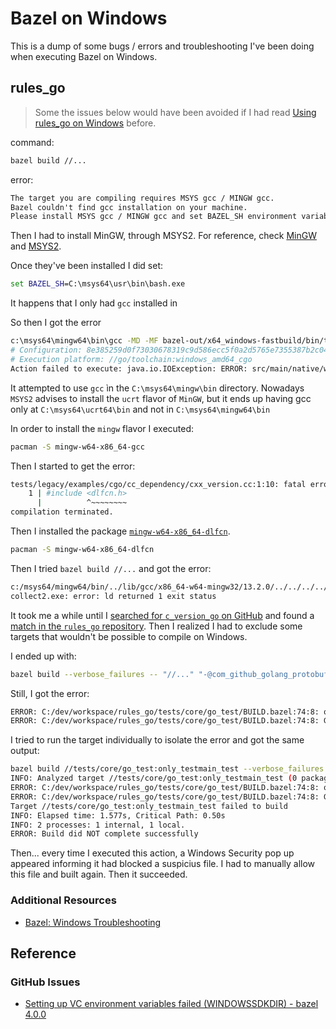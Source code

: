 # Bazel on Windows

This is a dump of some bugs / errors and troubleshooting I've been doing when executing Bazel on Windows.

## rules_go

> Some the issues below would have been avoided if I had read [Using rules_go on Windows](https://github.com/bazelbuild/rules_go/blob/master/windows.rst) before.

command:

```bat
bazel build //...
```

error:

```txt
The target you are compiling requires MSYS gcc / MINGW gcc.
Bazel couldn't find gcc installation on your machine.
Please install MSYS gcc / MINGW gcc and set BAZEL_SH environment variable
```

Then I had to install MinGW, through MSYS2. For reference, check [MinGW](/environment/software/mingw/) and [MSYS2](/environment/software/msys2/).

Once they've been installed I did set:

```bat
set BAZEL_SH=C:\msys64\usr\bin\bash.exe
```

It happens that I only had `gcc` installed in 

So then I got the error

```sh
c:\msys64\mingw64\bin\gcc -MD -MF bazel-out/x64_windows-fastbuild/bin/tests/core/cgo/_objs/split_import_c/split_import_c.d -frandom-seed=bazel-out/x64_windows-fastbuild/bin/tests/core/cgo/_objs/split_import_c/split_import_c.o -iquote . -iquote bazel-out/x64_windows-fastbuild/bin -c tests/core/cgo/split_import_c.c -o bazel-out/x64_windows-fastbuild/bin/tests/core/cgo/_objs/split_import_c/split_import_c.o
# Configuration: 8e385259d0f73030678319c9d586ecc5f0a2d5765e7355387b2c043b249cc0e0
# Execution platform: //go/toolchain:windows_amd64_cgo
Action failed to execute: java.io.IOException: ERROR: src/main/native/windows/process.cc(202): CreateProcessW("c:\msys64\mingw64\bin\gcc" -MD -MF bazel-out/x64_windows-fastbuild/bin/tests/core/cgo/_objs/split_import_c/split_import_c.d -frandom-seed=bazel-out/x64_windows-fastbuild/bin/tests/core/cgo/_objs/split_import_c/split_import_c.o -iquote . -iquote bazel-out/x64_windows-fastbuild/bin -c tests/core/cgo/split_import_c.c -o bazel-out/x64_windows-fastbuild/bin/tests/core/cgo/_objs/split_import_c/split_import_c.o): O sistema não pode encontrar o arquivo especificado.
```

It attempted to use `gcc` ìn the `C:\msys64\mingw\bin` directory. Nowadays `MSYS2` advises to install the `ucrt` flavor of `MinGW`, but it ends up having gcc only at `C:\msys64\ucrt64\bin` and not in `C:\msys64\mingw64\bin`

In order to install the `mingw` flavor I executed:

```sh
pacman -S mingw-w64-x86_64-gcc
```

Then I started to get the error:

```sh
tests/legacy/examples/cgo/cc_dependency/cxx_version.cc:1:10: fatal error: dlfcn.h: No such file or directory
    1 | #include <dlfcn.h>
      |          ^~~~~~~~~
compilation terminated.
```

Then I installed the package [`mingw-w64-x86_64-dlfcn`](https://packages.msys2.org/package/mingw-w64-x86_64-dlfcn).

```sh
pacman -S mingw-w64-x86_64-dlfcn
```

Then I tried `bazel build //...` and got the error:

```sh
c:/msys64/mingw64/bin/../lib/gcc/x86_64-w64-mingw32/13.2.0/../../../../x86_64-w64-mingw32/bin/ld.exe: cannot find -lc_version_so: No such file or directory
collect2.exe: error: ld returned 1 exit status
```

It took me a while until I [searched for `c_version_go` on GitHub](https://github.com/search?type=code&q=c_version_so) and found a [match in the `rules_go` repository](https://github.com/bazelbuild/rules_go/blob/master/.bazelci/presubmit.yml#L259).
Then I realized I had to exclude some targets that wouldn't be possible to compile on Windows.

I ended up with:

```sh
bazel build --verbose_failures -- "//..." "-@com_github_golang_protobuf//ptypes:go_default_library_gen" "-@com_google_protobuf//:any_proto" "-@com_google_protobuf//:api_proto" "-@com_google_protobuf//:compiler_plugin_proto" "-@com_google_protobuf//:descriptor_proto" "-@com_google_protobuf//:duration_proto" "-@com_google_protobuf//:empty_proto" "-@com_google_protobuf//:field_mask_proto" "-@com_google_protobuf//:protobuf" "-@com_google_protobuf//:protoc" "-@com_google_protobuf//:protoc_lib" "-@com_google_protobuf//:source_context_proto" "-@com_google_protobuf//:struct_proto" "-@com_google_protobuf//:timestamp_proto" "-@com_google_protobuf//:type_proto" "-@com_google_protobuf//:wrappers_proto" "-@gogo_special_proto//github.com/gogo/protobuf/gogoproto:gogoproto" "-//go/tools/bazel:bazel_test" "-@io_bazel_rules_go//proto:gogofaster_proto" "-@io_bazel_rules_go//proto:go_grpc" "-@io_bazel_rules_go//proto:go_proto" "-@io_bazel_rules_go//proto:go_proto_bootstrap" "-@org_golang_x_crypto//ed25519:ed25519_test" "-@org_golang_x_crypto//sha3:sha3_test" "-@org_golang_x_sys//windows/registry:registry_test" "-@org_golang_x_sys//windows/svc/eventlog:eventlog_test" "-@org_golang_x_sys//windows/svc:svc_test" "-@org_golang_x_text//language:language_test" "-//proto:combo_grpc" "-//proto:combo_proto" "-//proto:gofast_grpc" "-//proto:gofast_proto" "-//proto:gogofaster_grpc" "-//proto:gogofaster_proto" "-//proto:gogofast_grpc" "-//proto:gogofast_proto" "-//proto:gogo_grpc" "-//proto:gogo_proto" "-//proto:gogoslick_grpc" "-//proto:gogoslick_proto" "-//proto:gogotypes_grpc" "-//proto:gogotypes_proto" "-//proto:go_grpc" "-//proto:go_proto" "-//proto:go_proto_bootstrap" "-//proto:gostring_grpc" "-//proto:gostring_proto" "-//proto/wkt:any_go_proto" "-//proto/wkt:api_go_proto" "-//proto/wkt:compiler_plugin_go_proto" "-//proto/wkt:descriptor_go_proto" "-//proto/wkt:duration_go_proto" "-//proto/wkt:empty_go_proto" "-//proto/wkt:field_mask_go_proto" "-//proto/wkt:source_context_go_proto" "-//proto/wkt:struct_go_proto" "-//proto/wkt:timestamp_go_proto" "-//proto/wkt:type_go_proto" "-//proto/wkt:wrappers_go_proto" "-//tests:buildifier_test" "-@test_chdir_remote//sub:go_default_test" "-//tests/core/cgo:dylib_client" "-//tests/core/cgo:dylib_test" "-//tests/core/cgo:generated_dylib_client" "-//tests/core/cgo:generated_dylib_test" "-//tests/core/cgo:versioned_dylib_client" "-//tests/core/cgo:versioned_dylib_test" "-//tests/core/cgo:generated_versioned_dylib_client" "-//tests/core/cgo:generated_versioned_dylib_test" "-//tests/core/cross:proto_test" "-//tests/core/go_path:go_path" "-//tests/core/go_path:go_path_test" "-//tests/core/go_path:nodata_path" "-//tests/core/go_path:copy_path" "-//tests/core/go_path:archive_path" "-//tests/core/go_path/pkg/lib:vendored" "-//tests/core/go_path/pkg/lib:go_default_test" "-//tests/core/go_path/pkg/lib:go_default_library" "-//tests/core/go_path/pkg/lib:embed_test" "-//tests/core/go_path/pkg/lib:embed_lib" "-//tests/core/go_path/cmd/bin:cross" "-//tests/core/go_path/cmd/bin:bin" "-//tests/core/go_plugin:go_plugin" "-//tests/core/go_plugin:go_default_test" "-//tests/core/go_plugin:plugin" "-//tests/core/go_plugin_with_proto_library:go_plugin_with_proto_library" "-//tests/core/go_plugin_with_proto_library:go_default_test" "-//tests/core/go_plugin_with_proto_library:plugin" "-//tests/core/go_proto_library:all" "-//tests/core/go_proto_library_importmap:foo_go_proto" "-//tests/core/go_proto_library_importmap:foo_proto" "-//tests/core/go_proto_library_importmap:importmap_test" "-//tests/core/go_test:data_test" "-//tests/core/go_test:pwd_test" "-//tests/core/race:race_test" "-//tests/core/stdlib:buildid_test" "-//tests/examples/executable_name:executable_name" "-//tests/integration/googleapis:color_service" "-//tests/integration/googleapis:color_service_go_proto" "-//tests/integration/googleapis:color_service_proto" "-//tests/integration/googleapis:color_service_test" "-//tests/legacy/examples/cgo/example_command:example_command_test" "-//tests/legacy/examples/cgo/example_command:example_command_script" "-//tests/legacy/examples/cgo/example_command:example_command" "-//tests/legacy/examples/cgo:generate_go_src" "-//tests/legacy/examples/cgo:cgo_lib_test" "-//tests/legacy/examples/cgo:go_default_library" "-//tests/legacy/examples/cgo/cc_dependency:version" "-//tests/legacy/examples/cgo/cc_dependency:c_version_so" "-//tests/legacy/examples/cgo:sub" "-//tests/legacy/examples/proto/dep:useful_go_proto" "-//tests/legacy/examples/proto/dep:useful_proto" "-//tests/legacy/examples/proto/embed:embed_go_proto" "-//tests/legacy/examples/proto/embed:embed_proto" "-//tests/legacy/examples/proto/embed:go_default_library" "-//tests/legacy/examples/proto:go_default_library" "-//tests/legacy/examples/proto/gogo:gogo_test" "-//tests/legacy/examples/proto/gogo:values_go_proto" "-//tests/legacy/examples/proto/gogo:values_proto" "-//tests/legacy/examples/proto/gostyle:gostyle_go_proto" "-//tests/legacy/examples/proto/gostyle:gostyle_proto" "-//tests/legacy/examples/proto/grpc:my_svc_go_proto" "-//tests/legacy/examples/proto/grpc:my_svc_proto" "-//tests/legacy/examples/proto/grpc:not_grpc" "-//tests/legacy/examples/proto/grpc:test_grpc" "-//tests/legacy/examples/proto/lib:lib_go_proto" "-//tests/legacy/examples/proto/lib:lib_proto" "-//tests/legacy/examples/proto:proto_pure_test" "-//tests/legacy/examples/proto:proto_test" "-//tests/legacy/extldflags_rpath:extldflags_rpath_test" "-//tests/legacy/info:info" "-//tests/legacy/proto_ignore_go_package_option:a_go_proto" "-//tests/legacy/proto_ignore_go_package_option:a_proto" "-//tests/legacy/proto_ignore_go_package_option:b_go_proto" "-//tests/legacy/proto_ignore_go_package_option:b_proto" "-//tests/legacy/test_chdir:go_default_test" "-//tests/legacy/test_rundir:go_default_test" "-//tests/legacy/transitive_data:go_default_test" "-//tests/core/cross:darwin_go_cross_cgo" "-//tests/core/cross:linux_go_cross_cgo" "-//tests/core/cross:windows_go_cross_cgo"
```

Still, I got the error:

```sh
ERROR: C:/dev/workspace/rules_go/tests/core/go_test/BUILD.bazel:74:8: output 'tests/core/go_test/only_testmain_test_/only_testmain_test.exe' was not created
ERROR: C:/dev/workspace/rules_go/tests/core/go_test/BUILD.bazel:74:8: GoLink tests/core/go_test/only_testmain_test_/only_testmain_test.exe failed: not all outputs were created or valid
```

I tried to run the target individually to isolate the error and got the same output:

```sh
bazel build //tests/core/go_test:only_testmain_test --verbose_failures
INFO: Analyzed target //tests/core/go_test:only_testmain_test (0 packages loaded, 0 targets configured).
ERROR: C:/dev/workspace/rules_go/tests/core/go_test/BUILD.bazel:74:8: output 'tests/core/go_test/only_testmain_test_/only_testmain_test.exe' was not created
ERROR: C:/dev/workspace/rules_go/tests/core/go_test/BUILD.bazel:74:8: GoLink tests/core/go_test/only_testmain_test_/only_testmain_test.exe failed: not all outputs were created or valid
Target //tests/core/go_test:only_testmain_test failed to build
INFO: Elapsed time: 1.577s, Critical Path: 0.50s
INFO: 2 processes: 1 internal, 1 local.
ERROR: Build did NOT complete successfully
```

Then... every time I executed this action, a Windows Security pop up appeared informing it had blocked a suspicius file. I had to manually allow this file and built again.
Then it succeeded.


### Additional Resources

- [Bazel: Windows Troubleshooting](https://bazel.build/install/windows#troubleshooting)

## Reference

### GitHub Issues

- [Setting up VC environment variables failed (WINDOWSSDKDIR) - bazel 4.0.0](https://github.com/bazelbuild/bazel/issues/13261)
